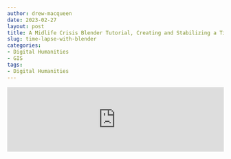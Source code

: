 ```yaml
---
author: drew-macqueen
date: 2023-02-27
layout: post
title: A Midlife Crisis Blender Tutorial, Creating and Stabilizing a Time Lapse Video
slug: time-lapse-with-blender
categories:
- Digital Humanities
- GIS
tags:
- Digital Humanities
---
```


<iframe src="https://storymaps.arcgis.com/stories/6f56f976d9fb47a19fd92e5cec96a809?cover=false" width="100%" frameborder="0" allowfullscreen allow="geolocation"></iframe>


